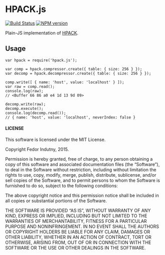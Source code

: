 HPACK.js
========

[![Build Status](https://secure.travis-ci.org/indutny/hpack.js.png)](http://travis-ci.org/indutny/hpack.js) [![NPM version](https://badge.fury.io/js/hpack.js.svg)](http://badge.fury.io/js/hpack.js)

Plain-JS implementation of [HPACK](https://tools.ietf.org/html/rfc7541).

Usage
-----

    var hpack = require('hpack.js');

    var comp = hpack.compressor.create({ table: { size: 256 } });
    var decomp = hpack.decompressor.create({ table: { size: 256 } });

    comp.write([ { name: 'host', value: 'localhost' } ]);
    var raw = comp.read();
    console.log(raw);
    // <Buffer 66 86 a0 e4 1d 13 9d 09>

    decomp.write(raw);
    decomp.execute();
    console.log(decomp.read());
    // { name: 'host', value: 'localhost', neverIndex: false }

#### LICENSE

This software is licensed under the MIT License.

Copyright Fedor Indutny, 2015.

Permission is hereby granted, free of charge, to any person obtaining a copy of this software and associated documentation files (the “Software”), to deal in the Software without restriction, including without limitation the rights to use, copy, modify, merge, publish, distribute, sublicense, and/or sell copies of the Software, and to permit persons to whom the Software is furnished to do so, subject to the following conditions:

The above copyright notice and this permission notice shall be included in all copies or substantial portions of the Software.

THE SOFTWARE IS PROVIDED “AS IS”, WITHOUT WARRANTY OF ANY KIND, EXPRESS OR IMPLIED, INCLUDING BUT NOT LIMITED TO THE WARRANTIES OF MERCHANTABILITY, FITNESS FOR A PARTICULAR PURPOSE AND NONINFRINGEMENT. IN NO EVENT SHALL THE AUTHORS OR COPYRIGHT HOLDERS BE LIABLE FOR ANY CLAIM, DAMAGES OR OTHER LIABILITY, WHETHER IN AN ACTION OF CONTRACT, TORT OR OTHERWISE, ARISING FROM, OUT OF OR IN CONNECTION WITH THE SOFTWARE OR THE USE OR OTHER DEALINGS IN THE SOFTWARE.
